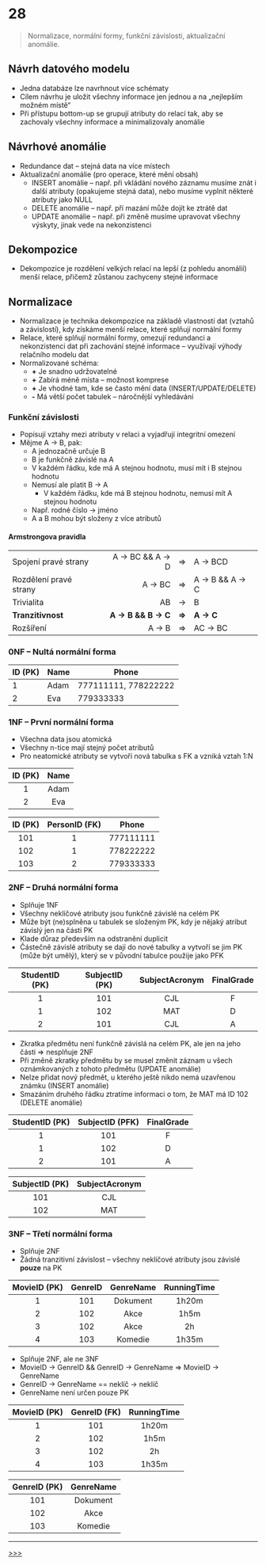 # 28

> Normalizace, normální formy, funkční závislosti, aktualizační anomálie.

## Návrh datového modelu

* Jedna databáze lze navrhnout více schématy
* Cílem návrhu je uložit všechny informace jen jednou a na „nejlepším možném místě“
* Při přístupu bottom-up se grupují atributy do relací tak, aby se zachovaly všechny informace a minimalizovaly anomálie

## Návrhové anomálie

* Redundance dat – stejná data na více místech
* Aktualizační anomálie (pro operace, které mění obsah)
  * INSERT anomálie – např. při vkládání nového záznamu musíme znát i další atributy (opakujeme stejná data), nebo musíme vyplnit některé atributy jako NULL
  * DELETE anomálie – např. pří mazání může dojít ke ztrátě dat
  * UPDATE anomálie – např. při změně musíme upravovat všechny výskyty, jinak vede na nekonzistenci

## Dekompozice

* Dekompozice je rozdělení velkých relací na lepší (z pohledu anomálií) menší relace, přičemž zůstanou zachyceny stejné informace

## Normalizace

* Normalizace je technika dekompozice na základě vlastností dat (vztahů a závislostí), kdy získáme menší relace, které splňují normální formy
* Relace, které splňují normální formy, omezují redundanci a nekonzistenci dat při zachování stejné informace – využívají výhody relačního modelu dat
* Normalizované schéma:
  * __+__ Je snadno udržovatelné
  * __+__ Zabírá méně místa – možnost komprese
  * __+__ Je vhodné tam, kde se často mění data (INSERT/UPDATE/DELETE)
  * __-__ Má větší počet tabulek – náročnější vyhledávání

### Funkční závislosti

* Popisují vztahy mezi atributy v relaci a vyjadřují integritní omezení
* Mějme A → B, pak:
  * A jednozačně určuje B
  * B je funkčně závislé na A
  * V každém řádku, kde má A stejnou hodnotu, musí mít i B stejnou hodnotu
  * Nemusí ale platit B → A
    * V každém řádku, kde má B stejnou hodnotu, nemusí mít A stejnou hodnotu
  * Např. rodné číslo → jméno
  * A a B mohou být složeny z více atributů

#### Armstrongova pravidla

<table>
<tr><td>Spojení pravé strany</td><td align="right">A → BC && A → D </td><td>⇒</td><td> A → BCD</td></tr>
<tr><td>Rozdělení pravé strany</td><td align="right">A → BC </td><td>⇒</td><td> A → B && A → C </td></tr>
<tr><td>Trivialita</td><td align="right">AB </td><td>→</td><td> B</td></tr>
<tr><td><b>Tranzitivnost</b></td><td align="right"><b>A → B && B → C </td><td><b>⇒</b></td><td><b> A → C</b></td></tr>
<tr><td>Rozšíření</td><td align="right">A → B </td><td>⇒</td><td> AC → BC</td></tr>
</table>

### 0NF – Nultá normální forma

ID (PK) | Name | Phone
--- | --- | ---
1 | Adam | 777111111, 778222222
2 | Eva | 779333333

### 1NF – První normální forma

* Všechna data jsou atomická
* Všechny n-tice mají stejný počet atributů
* Pro neatomické atributy se vytvoří nová tabulka s FK a vzniká vztah 1:N

ID (PK) | Name
:-: | :-:
1 | Adam
2 | Eva

ID (PK) | PersonID (FK) | Phone
:-: | :-: | :-:
101 | 1 | 777111111
102 | 1 | 778222222
103 | 2 | 779333333

### 2NF – Druhá normální forma

* Splňuje 1NF
* Všechny neklíčové atributy jsou funkčně závislé na celém PK
* Může být (ne)splněna u tabulek se složeným PK, kdy je nějaký atribut závislý jen na části PK
* Klade důraz především na odstranění duplicit
* Částečně závislé atributy se dají do nové tabulky a vytvoří se jim PK (může být umělý), který se v původní tabulce použije jako PFK

StudentID (PK) | SubjectID (PK) | SubjectAcronym | FinalGrade
:-: | :-: | :-: | :-:
1 | 101 | CJL | F
1 | 102 | MAT | D
2 | 101 | CJL | A

* Zkratka předmětu není funkčně závislá na celém PK, ale jen na jeho části ⇒ nesplňuje 2NF
* Při změně zkratky předmětu by se musel změnit záznam u všech oznámkovaných z tohoto předmětu (UPDATE anomálie)
* Nelze přidat nový předmět, u kterého ještě nikdo nemá uzavřenou známku (INSERT anomálie)
* Smazáním druhého řádku ztratíme informaci o tom, že MAT má ID 102 (DELETE anomálie)

StudentID (PK) | SubjectID (PFK) | FinalGrade
:-: | :-: | :-:
1 | 101 | F
1 | 102 | D
2 | 101 | A

SubjectID (PK) | SubjectAcronym
:-: | :-:
101 | CJL
102 | MAT

### 3NF – Třetí normální forma

* Splňuje 2NF
* Žádná tranzitivní závislost – všechny neklíčové atributy jsou závislé __pouze__ na PK

MovieID (PK) | GenreID | GenreName | RunningTime
:-: | :-: | :-: | :-:
1 | 101 | Dokument | 1h20m
2 | 102 | Akce | 1h5m
3 | 102 | Akce | 2h
4 | 103 | Komedie | 1h35m

* Splňuje 2NF, ale ne 3NF
* MovieID → GenreID && GenreID → GenreName ⇒ MovieID → GenreName
* GenreID → GenreName == neklíč → neklíč
* GenreName není určen pouze PK

MovieID (PK) | GenreID (FK) | RunningTime
:-: | :-: | :-:
1 | 101 | 1h20m
2 | 102 | 1h5m
3 | 102 | 2h
4 | 103 | 1h35m

GenreID (PK) | GenreName
:-: | :-:
101 | Dokument
102 | Akce
103 | Komedie

---
[>>>](./29.MD)
